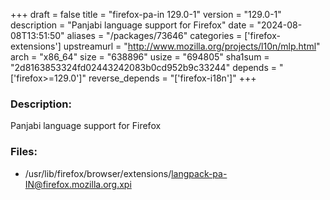 +++
draft = false
title = "firefox-pa-in 129.0-1"
version = "129.0-1"
description = "Panjabi language support for Firefox"
date = "2024-08-08T13:51:50"
aliases = "/packages/73646"
categories = ['firefox-extensions']
upstreamurl = "http://www.mozilla.org/projects/l10n/mlp.html"
arch = "x86_64"
size = "638896"
usize = "694805"
sha1sum = "2d8163853324fd02443242083b0cd952b9c33244"
depends = "['firefox>=129.0']"
reverse_depends = "['firefox-i18n']"
+++
### Description: 
Panjabi language support for Firefox

### Files: 
* /usr/lib/firefox/browser/extensions/langpack-pa-IN@firefox.mozilla.org.xpi

